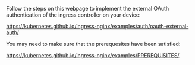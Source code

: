 Follow the steps on this webpage to implement the external OAuth authentication of the ingress controller on your device:

https://kubernetes.github.io/ingress-nginx/examples/auth/oauth-external-auth/

You may need to make sure that the prerequesites have been satisfied:

https://kubernetes.github.io/ingress-nginx/examples/PREREQUISITES/

